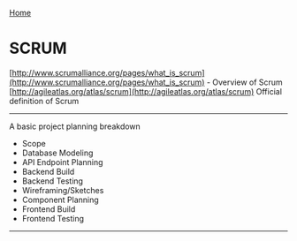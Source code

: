 [Home](Readme.md)
# SCRUM

[http://www.scrumalliance.org/pages/what_is_scrum](http://www.scrumalliance.org/pages/what_is_scrum) - Overview of Scrum 
[http://agileatlas.org/atlas/scrum](http://agileatlas.org/atlas/scrum) Official definition of Scrum

---

A basic project planning breakdown

- Scope
- Database Modeling
- API Endpoint Planning
- Backend Build
- Backend Testing
- Wireframing/Sketches
- Component Planning
- Frontend Build
- Frontend Testing

---
